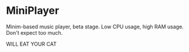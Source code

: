 # MiniPlayer
Minim-based music player, beta stage.
Low CPU usage, high RAM usage.
Don't expect too much.

WILL EAT YOUR CAT

